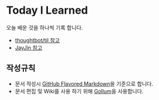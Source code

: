 # Today I Learned
오늘 배운 것을 하나씩 기록 합니다.

- [thoughtbot/til 참고](https://github.com/thoughtbot/til)
- [JayJin 참고](https://github.com/milooy/TIL)


## 작성규칙
- 문서 작성시 [GitHub Flavored Markdown](https://help.github.com/articles/github-flavored-markdown/)을 기준으로 합니다.
- 문서 편집 및 Wiki를 사용 하기 위해 [Gollum](https://github.com/gollum/gollum)을 사용합니다.

